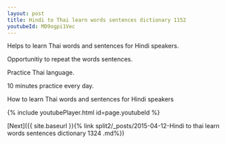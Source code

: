 ```yaml
---
layout: post
title: Hindi to Thai learn words sentences dictionary 1152 
youtubeId: MD9ogpi1Vec
---
```

 
 
Helps to learn Thai words and sentences for Hindi speakers.

Opportunitiy to repeat the words sentences. 

Practice Thai language. 
 
10 minutes practice every day. 
 
How to learn Thai words and sentences for Hindi speakers 
 
{% include youtubePlayer.html id=page.youtubeId %}
 
 
[Next]({{ site.baseurl }}{% link  split2/_posts/2015-04-12-Hindi to thai learn words sentences dictionary 1324 .md%})
 
